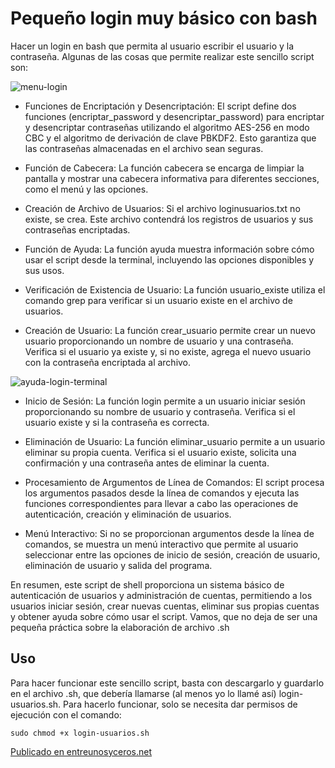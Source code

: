 # Pequeño login muy básico con bash

Hacer un login en bash que permita al usuario escribir el usuario y la contraseña. Algunas de las cosas que permite realizar este sencillo script son:

![menu-login](https://github.com/sapoclay/login-bash/assets/6242827/0b8ec390-883d-413b-949f-a1cd991025e1) 

- Funciones de Encriptación y Desencriptación: El script define dos funciones (encriptar_password y desencriptar_password) para encriptar y desencriptar contraseñas utilizando el algoritmo AES-256 en modo CBC y el algoritmo de derivación de clave PBKDF2. Esto garantiza que las contraseñas almacenadas en el archivo sean seguras.

- Función de Cabecera: La función cabecera se encarga de limpiar la pantalla y mostrar una cabecera informativa para diferentes secciones, como el menú y las opciones.

- Creación de Archivo de Usuarios: Si el archivo loginusuarios.txt no existe, se crea. Este archivo contendrá los registros de usuarios y sus contraseñas encriptadas.

- Función de Ayuda: La función ayuda muestra información sobre cómo usar el script desde la terminal, incluyendo las opciones disponibles y sus usos.

- Verificación de Existencia de Usuario: La función usuario_existe utiliza el comando grep para verificar si un usuario existe en el archivo de usuarios.

- Creación de Usuario: La función crear_usuario permite crear un nuevo usuario proporcionando un nombre de usuario y una contraseña. Verifica si el usuario ya existe y, si no existe, agrega el nuevo usuario con la contraseña encriptada al archivo.

![ayuda-login-terminal](https://github.com/sapoclay/login-bash/assets/6242827/fc2df9a3-063e-4281-b12b-dba108e52766)

- Inicio de Sesión: La función login permite a un usuario iniciar sesión proporcionando su nombre de usuario y contraseña. Verifica si el usuario existe y si la contraseña es correcta.

- Eliminación de Usuario: La función eliminar_usuario permite a un usuario eliminar su propia cuenta. Verifica si el usuario existe, solicita una confirmación y una contraseña antes de eliminar la cuenta.

- Procesamiento de Argumentos de Línea de Comandos: El script procesa los argumentos pasados desde la línea de comandos y ejecuta las funciones correspondientes para llevar a cabo las operaciones de autenticación, creación y eliminación de usuarios.

- Menú Interactivo: Si no se proporcionan argumentos desde la línea de comandos, se muestra un menú interactivo que permite al usuario seleccionar entre las opciones de inicio de sesión, creación de usuario, eliminación de usuario y salida del programa.

En resumen, este script de shell proporciona un sistema básico de autenticación de usuarios y administración de cuentas, permitiendo a los usuarios iniciar sesión, crear nuevas cuentas, eliminar sus propias cuentas y obtener ayuda sobre cómo usar el script. Vamos, que no deja de ser una pequeña práctica sobre la elaboración de archivo .sh

## Uso
Para hacer funcionar este sencillo script, basta con descargarlo y guardarlo en el archivo .sh, que debería llamarse (al menos yo lo llamé así) login-usuarios.sh. Para hacerlo funcionar, solo se necesita dar permisos de ejecución con el comando:

``` sudo chmod +x login-usuarios.sh ```

[Publicado en entreunosyceros.net](https://entreunosyceros.net/script-en-bash-para-crear-un-login-basico/)
